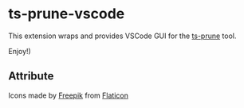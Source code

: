 # ts-prune-vscode

This extension wraps and provides VSCode GUI for the [ts-prune](https://github.com/nadeesha/ts-prune) tool.

Enjoy!)

## Attribute

Icons made by [Freepik](https://www.freepik.com) from [Flaticon](https://www.flaticon.com/)
